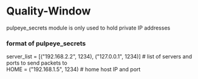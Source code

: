 # Quality-Window

pulpeye_secrets module is only used to hold private IP addresses  

### format of pulpeye_secrets  
server_list = [("192.168.2.2", 1234), ("127.0.0.1", 1234)] # list of servers and ports to send packets to  
HOME = ("192.168.1.5", 1234) # home host IP and port  
